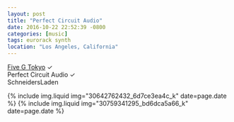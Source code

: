 ```yaml
---
layout: post
title: "Perfect Circuit Audio"
date: 2016-10-22 22:52:39 -0800
categories: [music]
tags: eurorack synth
location: "Los Angeles, California"
---
```


<a href="/posts/2016/03/09/five-g-tokyo">Five G Tokyo</a> &#x2713;<br />
Perfect Circuit Audio &#x2713;<br />
SchneidersLaden

{% include img.liquid img="30642762432_6d7ce3ea4c_k" date=page.date %}
{% include img.liquid img="30759341295_bd6dca5a66_k" date=page.date %}
